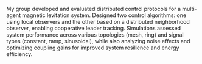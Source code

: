 My group developed and evaluated distributed control protocols for a multi-agent magnetic levitation system. Designed two control algorithms: one using local observers and the other based on a distributed  neighborhood observer, enabling cooperative leader tracking. Simulations assessed system performance across various topologies (mesh, ring) and signal types (constant, ramp, sinusoidal), while also analyzing noise effects and optimizing coupling gains for improved system resilience and energy efficiency.
